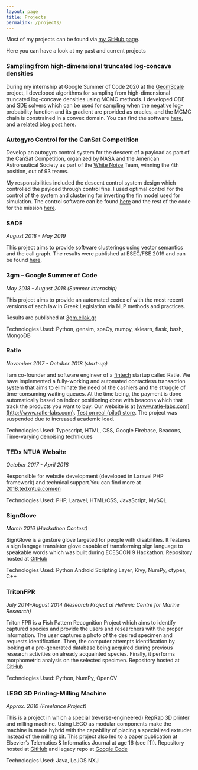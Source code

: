 ```yaml
---
layout: page
title: Projects
permalink: /projects/
---
```

Most of my projects can be found via [my GitHub page](https://github.com/papachristoumarios).

Here you can have a look at my past and current projects

### Sampling from high-dimensional truncated log-concave densities

During my internship at Google Summer of Code 2020 at the [GeomScale](https://geomscale.github.io/) project, I developed algorithms for
sampling from high-dimensional truncated log-concave densities using MCMC methods.
I developed ODE and SDE solvers which can be used for sampling when the negative log-probability function and its gradient are provided
as oracles, and the MCMC chain is constrained in a convex domain.
You can find the software [here](https://github.com/papachristoumarios/volume_approximation), and a [related blog post here](https://papachristoumarios.github.io/2020/07/21/Sampling-from-high-dimensional-truncated-log-concave-densities-with-volesti/).

### Autogyro Control for the CanSat Competition

Develop an autogyro control system for the descent of a payload as part of the CanSat Competition, organized by NASA and the American Astronautical Society as part of the [White Noise](https://whitenoise.gr) Team, winning the 4th position, out of 93 teams.

My responsibilities included the descent control system design which controlled the payload through control fins. I used optimal control for the control of the system and clustering for inverting the fin model used for simulation. The control software can be found [here](https://github.com/white-noise-ntua/autogyro-control) and the rest of the code for the mission [here](https://github.com/white-noise-ntua).

### SADE

_August 2018 - May 2019_

This project aims to provide software clusterings using vector semantics and the call graph. The results were published at ESEC/FSE 2019 and can be found [here](https://github.com/papachristoumarios/software-clusterings-with-vector-semantics-and-call-graph/raw/master/manuscript.pdf).

### 3gm – Google Summer of Code

_May 2018 - August 2018 (Summer internship)_

This project aims to provide an automated codex of with the most recent versions of each law in Greek Legislation via NLP methods and practices.

Results are published at [3gm.ellak.gr](https://3gm.ellak.gr)

Technologies Used: Python, gensim, spaCy, numpy, sklearn, flask, bash, MongoDB

### Ratle

_November 2017 - October 2018 (start-up)_

I am co-founder and software engineer of a [fintech](https://en.wikipedia.org/wiki/Financial_technology) startup called Ratle. We have implemented a fully-working and automated contactless transaction system that aims to eliminate the need of the cashiers and the struggle of time-consuming waiting queues. At the time being, the payment is done automatically based on indoor positioning done with beacons which that track the products you want to buy. Our website is at [www.ratle-labs.com](http://www.ratle-labs.com). [Test on real (pilot) store](https://www.youtube.com/watch?v=XemEQaNxL3Q&feature=youtu.be). The project was suspended due to increased academic load.

Technologies Used: Typescript, HTML, CSS, Google Firebase, Beacons, Time-varying denoising techniques

### TEDx NTUA Website

_October 2017 - April 2018_

Responsible for website development (developed in Laravel PHP framework) and technical support.You can find more at [2018.tedxntua.com/en](https://2018.tedxntua.com/en)

Technologies Used: PHP, Laravel, HTML/CSS, JavaScript, MySQL

### SignGlove

_March 2016 (Hackathon Contest)_

SignGlove is a gesture glove targeted for people with disabilities. It features a sign langage translator glove capable of
transforming sign language to speakable words which was built during ECESCON 9 Hackathon. Repository hosted at [GitHub](https://github.com/papachristoumarios/SignGlove)

Technologies Used: Python Android Scripting Layer, Kivy, NumPy, ctypes, C++

### TritonFPR

_July 2014-August 2014 (Research Project at Hellenic Centre for Marine Research)_

Triton FPR is a Fish Pattern Recognition Project which aims to identify captured species and provide the users and
researchers with the proper information. The user captures a photo of the desired specimen and requests identification.
Then, the computer attempts identification by looking at a pre-generated database being acquired during previous research
activities on already acquainted species. Finally, it performs morphometric analysis on the selected specimen. Repository hosted at [GitHub](https://github.com/papachristoumarios/triton-fpr)


Technologies Used: Python, NumPy, OpenCV

### LEGO 3D Printing-Milling Machine

_Approx. 2010 (Freelance Project)_

This is a project in which a special (reverse-engineered) RepRap 3D printer and milling machine. Using LEGO as modular
components make the machine is made hybrid with the capability of placing a specialized extruder instead of the milling
bit. This project also led to a paper publication at Elsevier’s Telematics & Informatics Journal at age 16 (see [1]). Repository hosted at [GitHub](https://github.com/papachristoumarios/lego-mindstorms-3d-printing-milling-machine) and legacy repo at [Google Code](https://code.google.com/archive/p/lego-mindstorms-3d-printing-machine/)

Technologies Used: Java, LeJOS NXJ
